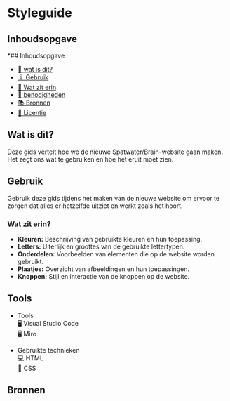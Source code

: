 # Styleguide


## Inhoudsopgave

  *## Inhoudsopgave
  * [📝 wat is dit?](#beschrijving)  
  * [🖇 Gebruik](#gebruik)  
  * [🔖 Wat zit erin](#Content)
  * [🔖 benodigheden](#resources) 
  * [📚 Bronnen](#bronnen)  
  * [👾 Licentie](#licentie)

 ## Wat is dit?
 Deze gids vertelt hoe we de nieuwe Spatwater/Brain-website gaan maken. Het zegt ons wat te gebruiken en hoe het eruit moet zien.

 ## Gebruik
 Gebruik deze gids tijdens het maken van de nieuwe website om ervoor te zorgen dat alles er hetzelfde uitziet en werkt zoals het hoort.

### Wat zit erin?

- **Kleuren:** Beschrijving van gebruikte kleuren en hun toepassing.
- **Letters:** Uiterlijk en groottes van de gebruikte lettertypen.
- **Onderdelen:** Voorbeelden van elementen die op de website worden gebruikt.
- **Plaatjes:** Overzicht van afbeeldingen en hun toepassingen.
- **Knoppen:** Stijl en interactie van de knoppen op de website.

  
## Tools

* Tools  
🖥️ Visual Studio Code  
🖥️ Miro

* Gebruikte technieken  
💻 HTML  
🎨 CSS

## Bronnen

  

 
 
